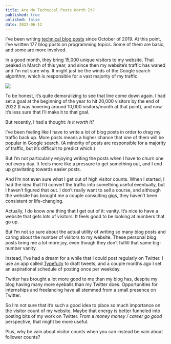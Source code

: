 ```yaml
---
title: Are My Technical Posts Worth It?
published: true
unlisted: false
date: 2022-06-12
---
```


I’ve been writing [technical blog posts](/technical-posts) since October of 2019. At this point, I’ve written 177 blog posts on programming topics. Some of them are basic, and some are more involved.

In a good month, they bring 15,000 unique visitors to my website. That peaked in March of this year, and since then my website’s traffic has waned and I’m not sure why. It might just be the winds of the Google search algorithm, which is responsible for a vast majority of my traffic.

![](/posts/technical-posts-reflection/173211410-328b314b-3029-4f0e-84af-94aea6b68fb5.png)

To be honest, it’s quite demoralizing to see that line come down again. I had set a goal at the beginning of the year to hit 20,000 visitors by the end of 2022 (I was hovering around 10,000 visitors/month at that point), and now it’s less sure that I’ll make it to that goal.

But recently, I had a thought: _is it worth it?_

I’ve been feeling like I have to write a lot of blog posts in order to drag my traffic back up. More posts means a higher chance that one of them will be popular in Google search. (A minority of posts are responsible for a majority of traffic, but it’s difficult to predict which.)

But I’m not particularly enjoying writing the posts when I have to churn one out every day. It feels more like a pressure to get something out, and I end up gravitating towards easier posts.

And I’m not even sure what I get out of high visitor counts. When I started, I had the idea that I’d convert the traffic into something useful eventually, but I haven’t figured that out. I don’t really want to sell a course, and although the website has brought me a couple consulting gigs, they haven’t been consistent or life-changing.

Actually, I do know _one_ thing that I get out of it: vanity. It’s nice to have a website that gets lots of visitors. It feels good to be looking at numbers that go up.

But I’m not so sure about the actual utility of writing so many blog posts and caring about the number of visitors to my website. These personal blog posts bring me a lot more joy, even though they don’t fulfill that same big-number vanity.

Instead, I’ve had a dream for a while that I could post regularly on Twitter. I use an app called [Typefully](https://typefully.com) to draft tweets, and a couple months ago I set an aspirational schedule of posting once per weekday.

Twitter has brought a lot more good to me than my blog has, despite my blog having many more eyeballs than my Twitter does. Opportunities for internships and freelancing have all stemmed from a small presence on Twitter.

So I’m not sure that it’s such a good idea to place so much importance on the visitor count of my website. Maybe that energy is better funneled into posting bits of my work on Twitter. From a _money money / career go good_ perspective, that might be more useful.

Plus, why be vain about visitor counts when you can instead be vain about follower counts?
